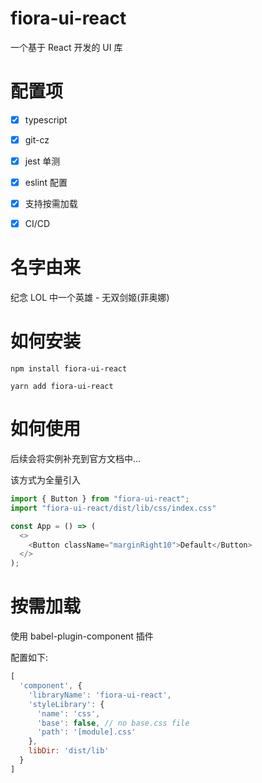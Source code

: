 # fiora-ui-react

一个基于 React 开发的 UI 库

# 配置项

- [x] typescript

- [x] git-cz

- [x] jest 单测

- [x] eslint 配置

- [x] 支持按需加载

- [x] CI/CD

# 名字由来

纪念 LOL 中一个英雄 - 无双剑姬(菲奥娜)

# 如何安装

`npm install fiora-ui-react`

`yarn add fiora-ui-react`

# 如何使用

后续会将实例补充到官方文档中...

该方式为全量引入

```typescript jsx
import { Button } from "fiora-ui-react";
import "fiora-ui-react/dist/lib/css/index.css"

const App = () => (
  <>
    <Button className="marginRight10">Default</Button>
  </>
);
```

# 按需加载

使用 babel-plugin-component 插件

配置如下:

```js
[
  'component', {
    'libraryName': 'fiora-ui-react',
    'styleLibrary': {
      'name': 'css',
      'base': false, // no base.css file
      'path': '[module].css'
    },
    libDir: 'dist/lib'
  }
]
```
